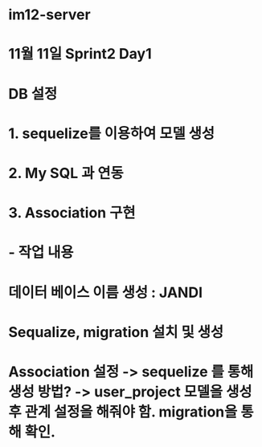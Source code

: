 # im12-server
# 

# 11월 11일 Sprint2 Day1
# DB 설정
# 1. sequelize를 이용하여 모델 생성
# 2. My SQL 과 연동
# 3. Association 구현

# - 작업 내용 
# 데이터 베이스 이름 생성 : JANDI
# Sequalize, migration 설치 및 생성
# Association 설정 -> sequelize 를 통해 생성 방법? -> user_project 모델을 생성 후 관계 설정을 해줘야 함. migration을 통해 확인.

